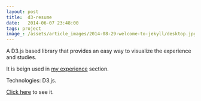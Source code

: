 ```yaml
---
layout: post
title:  d3-resume
date:   2014-06-07 23:48:00
tags: project
image_: /assets/article_images/2014-08-29-welcome-to-jekyll/desktop.jpg
---
```


A D3.js based library that provides an easy way to visualize the experience and studies.

It is beign used in [my experience](/experience/) section.

Technologies: D3.js.

[Click here](https://github.com/glena/d3-resume) to see it.

